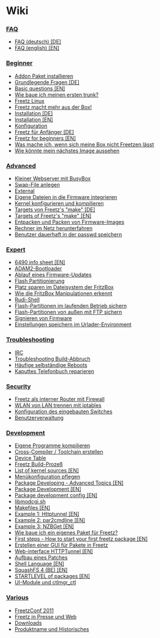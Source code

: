 [//]: # ( Do not edit this file! Run generate.sh to create it. )

# Wiki

### [FAQ](00_FAQ/README.md)
  - [FAQ (deutsch) [DE]](00_FAQ/FAQ.de.md)
  - [FAQ (english) [EN]](00_FAQ/FAQ.en.md)

### [Beginner](10_Beginner/README.md)
  - [Addon Paket installieren](10_Beginner/addon.md)
  - [Grundlegende Fragen [DE]](10_Beginner/basic_questions.de.md)
  - [Basic questions [EN]](10_Beginner/basic_questions.en.md)
  - [Wie baue ich meinen ersten trunk?](10_Beginner/first_trunk.md)
  - [Freetz Linux](10_Beginner/freetz_linux.md)
  - [Freetz macht mehr aus der Box!](10_Beginner/freetz.md)
  - [Installation [DE]](10_Beginner/install.de.md)
  - [Installation [EN]](10_Beginner/install.en.md)
  - [Konfiguration](10_Beginner/menuconfig.md)
  - [Freetz für Anfänger [DE]](10_Beginner/newbie.de.md)
  - [Freetz for beginners [EN]](10_Beginner/newbie.en.md)
  - [Was mache ich, wenn sich meine Box nicht Freetzen lässt](10_Beginner/newbie_errors.md)
  - [Wie könnte mein nächstes Image aussehen](10_Beginner/newbie_other.md)

### [Advanced](20_Advanced/README.md)
  - [Kleiner Webserver mit BusyBox](20_Advanced/busybox_httpd.md)
  - [Swap-File anlegen](20_Advanced/create_swap.md)
  - [External](20_Advanced/external.md)
  - [Eigene Dateien in die Firmware integrieren](20_Advanced/integrate_own_files.md)
  - [Kernel konfigurieren und kompilieren](20_Advanced/make_kernel.md)
  - [Targets von Freetz's "make" [DE]](20_Advanced/make_targets.de.md)
  - [Targets of Freetz's "make" [EN]](20_Advanced/make_targets.en.md)
  - [Entpacken und Packen von Firmware-Images](20_Advanced/repack_fw.md)
  - [Rechner im Netz herunterfahren](20_Advanced/shutdown.md)
  - [Benutzer dauerhaft in der passwd speichern](20_Advanced/user.md)

### [Expert](30_Expert/README.md)
  - [6490 info sheet [EN]](30_Expert/6490_info_sheet.en.md)
  - [ADAM2-Bootloader](30_Expert/adam2.md)
  - [Ablauf eines Firmware-Updates](30_Expert/firmware_update_details.md)
  - [Flash Partitionierung](30_Expert/flash.md)
  - [Platz sparen im Dateisystem der FritzBox](30_Expert/make_room.md)
  - [Wie die FritzBox Manipulationen erkennt](30_Expert/manipulation_detection.md)
  - [Rudi-Shell](30_Expert/rudi_shell.md)
  - [Flash-Partitionen im laufenden Betrieb sichern](30_Expert/save_mtd_1.md)
  - [Flash-Partitionen von außen mit FTP sichern](30_Expert/save_mtd_2.md)
  - [Signieren von Firmware](30_Expert/sign_image.md)
  - [Einstellungen speichern im Urlader-Environment](30_Expert/urlader_flags.md)

### [Troubleshooting](40_Troubleshooting/README.md)
  - [IRC](40_Troubleshooting/irc_channel.md)
  - [Troubleshooting Build-Abbruch](40_Troubleshooting/make_fail.md)
  - [Häufige selbständige Reboots](40_Troubleshooting/random_reboots.md)
  - [Kaputtes Telefonbuch reparieren](40_Troubleshooting/repair_phonebook.md)

### [Security](50_Security/README.md)
  - [Freetz als interner Router mit Firewall](50_Security/router_and_firewall.md)
  - [WLAN von LAN trennen mit iptables](50_Security/split_wlan_lan.md)
  - [Konfiguration des eingebauten Switches](50_Security/switch_config.md)
  - [Benutzerverwaltung](50_Security/user_management.md)

### [Development](60_Development/README.md)
  - [Eigene Programme kompilieren](60_Development/compile_own_progs.md)
  - [Cross-Compiler / Toolchain erstellen](60_Development/create_cross-compiler_toolchain.md)
  - [Device Table](60_Development/device_table.md)
  - [Freetz Build-Prozeß](60_Development/freetz_make.md)
  - [List of kernel sources [EN]](60_Development/kernel_sources.en.md)
  - [Menükonfiguration pflegen](60_Development/menuconfig.md)
  - [Package Developing - Advanced Topics [EN]](60_Development/package_development_advanced.en.md)
  - [Package Development [EN]](60_Development/package_development_basics.en.md)
  - [Package development config [EN]](60_Development/package_development_config.en.md)
  - [libmodcgi.sh](60_Development/package_development_libmodcgi.md)
  - [Makefiles [EN]](60_Development/package_development_makefiles.en.md)
  - [Example 1: Httptunnel [EN]](60_Development/package_development_pkgexample1.en.md)
  - [Example 2: par2cmdline [EN]](60_Development/package_development_pkgexample2.en.md)
  - [Example 3: NZBGet [EN]](60_Development/package_development_pkgexample3.en.md)
  - [Wie baue ich ein eigenes Paket für Freetz?](60_Development/package_development_simple.md)
  - [First steps - How to start your first freetz package [EN]](60_Development/package_development_start.en.md)
  - [Erstellen einer GUI für Pakete in Freetz](60_Development/package_development_webcreate.md)
  - [Web-interface HTTPTunnel [EN]](60_Development/package_development_webexample.en.md)
  - [Aufbau eines Patches](60_Development/patch.md)
  - [Shell Language [EN]](60_Development/shell_coding_conventions.en.md)
  - [SquashFS 4 (BE) [EN]](60_Development/squashfs4-be.en.md)
  - [STARTLEVEL of packages [EN]](60_Development/startlevel_of_packages.en.md)
  - [UI-Module und ctlmgr_ctl](60_Development/uimods.md)

### [Various](70_Various/README.md)
  - [FreetzConf 2011](70_Various/FreetzConf.md)
  - [Freetz in Presse und Web](70_Various/FreetzPress.md)
  - [Downloads](70_Various/FreetzRelease.md)
  - [Produktname und Historisches](70_Various/origin_and_history.md)

